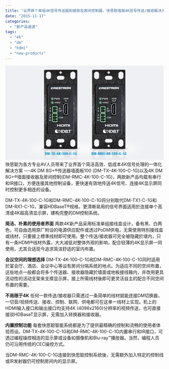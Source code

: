 ```yaml
---
title: "业界首个单组4K信号传送器和接收及房间控制器，快思聪墙面4K信号传送/接收解决方案"
date: "2015-11-17"
categories: 
  - "新产品速递"
tags: 
  - "4k"
  - "dm"
  - "hdmi"
  - "new-products"
---
```


![DM-TX-4K-100-C-1G,DM-RMC-4K-100-C-1G](images/DM-TX-RMC-4K-100-C-1G.png)快思聪为各方专业AV人员带来了业界首个简洁高效、低成本4K信号处理的一体化解决方案 ──4K DM 8G+®传送器墙面板100 (DM-TX-4K-100-C-1G)以及4K DM 8G+®墙面接收器及房间控制(DM-RMC-4K-100-C-1G)，两款新产品均载有串行和IR接口，方便连接其他控制设备，更快速有效地传送4K信号、连接4K显示屏同时控制更多相连的设备。

DM-TX-4K-100-C-1G和DM-RMC-4K-100-C-1G将分别取代DM-TX1-C-1G和DM-RX1-C-1G，兼容HDBaseT®规格，更清晰易用的信号界面适用於连接单个高清或4K超高清显示屏，建构完整的DM控制系统。

**简洁、朴素的使用者界面** 两款4K新产品采用标准单组接线盒设计，备有黑、白两色，可自由选用原厂附设的电源供应配件或透过PoDM供电，无需使用特別接线盒或线材，只要接上標準线材即可使用。整个传送/接收器可完全被隐藏於墙内，只有一条HDMI®线材外露，大大减低对整体外观的影响，配合轻薄的4K显示屏一同使用，尤其合适现今追求简洁舒适的室内布置。

**会议空间的理想选择** DM-TX-4K-100-C-1G和DM-RMC-4K-100-C-1G同时适用於宴会厅、酒店、会议中心等设有房间分隔系统的地点。为适应不同的空间布置，这些地点一般都会将多个传送器、接收器隐藏於墙面或地板接线箱内，并改用更具流动性的活动支架来支撑显示屏，接上所需线材後即可更灵活自主的配合不同空间布置的需要。

**不局限于4K** 任何一款传送/接收器只需透过一条简单的线材就能连接DM切换器，一切音/视频传送、接收、控制、联网、供电都可在这单一线材上实现。机上的HDMI输入接口和输出接口均支持4K (4096x2160)分辨率的视频传送，也可直接接驳HDBaseT显示屏，无需加入转换器和接收器。

**内置控制功能** 每套快思聪智能系统都是为了提供最精确的控制和流畅的使用者体验而设。DM-TX-4K-100-C-1G和DM-RMC-4K-100-C-1G内置串行和IR接口，可透过编程操控相连的显示屏或设备如摄像机和Blu-ray™播放器。当然，编程人员仍可沿用传统的CEC操控方式。

当DM-RMC-4K-100-C-1G连接到快思聪控制系统後，无需额外加入特定的控制线或IR发射器仍可控制房间内的显示屏。
